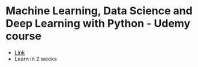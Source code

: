 # Machine Learning, Data Science and Deep Learning with Python - Udemy course
- [Link](<https://www.udemy.com/data-science-and-machine-learning-with-python-hands-on>)
- Learn in 2 weeks

